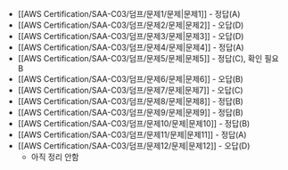 - [[AWS Certification/SAA-C03/덤프/문제1/문제|문제1]] - 정답(A)
- [[AWS Certification/SAA-C03/덤프/문제2/문제|문제2]] - 오답(D)
- [[AWS Certification/SAA-C03/덤프/문제3/문제|문제3]] - 오답(D)
- [[AWS Certification/SAA-C03/덤프/문제4/문제|문제4]] - 정답(A)
- [[AWS Certification/SAA-C03/덤프/문제5/문제|문제5]] - 정답(C), 확인 필요 B
- [[AWS Certification/SAA-C03/덤프/문제6/문제|문제6]] - 오답(B)
- [[AWS Certification/SAA-C03/덤프/문제7/문제|문제7]] - 오답(C)
- [[AWS Certification/SAA-C03/덤프/문제8/문제|문제8]] - 정답(B)
- [[AWS Certification/SAA-C03/덤프/문제9/문제|문제9]] - 정답(B)
- [[AWS Certification/SAA-C03/덤프/문제10/문제|문제10]] - 정답(B)
- [[AWS Certification/SAA-C03/덤프/문제11/문제|문제11]] - 정답(A)
- [[AWS Certification/SAA-C03/덤프/문제12/문제|문제12]] - 오답(D)
	- 아직 정리 안함